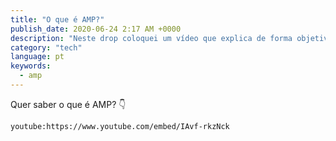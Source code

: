 ```yaml
---
title: "O que é AMP?"
publish_date: 2020-06-24 2:17 AM +0000
description: "Neste drop coloquei um vídeo que explica de forma objetiva o básico do AMP."
category: "tech"
language: pt
keywords:
  - amp
---
```


Quer saber o que é AMP? 👇

`youtube:https://www.youtube.com/embed/IAvf-rkzNck`
